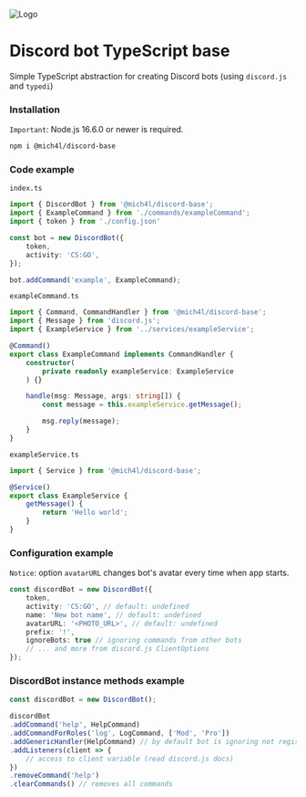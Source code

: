 
![Logo](https://user-images.githubusercontent.com/43048524/131166986-97187bd2-57e0-451f-8a1e-b54136a8b42b.png)
# Discord bot TypeScript base
Simple TypeScript abstraction for creating Discord bots (using `discord.js` and `typedi`)

### Installation
`Important`: Node.js 16.6.0 or newer is required.
```sh
npm i @mich4l/discord-base
```

### Code example
`index.ts`
```ts
import { DiscordBot } from '@mich4l/discord-base';
import { ExampleCommand } from './commands/exampleCommand';
import { token } from './config.json'

const bot = new DiscordBot({
    token,
    activity: 'CS:GO',
});

bot.addCommand('example', ExampleCommand);
```

`exampleCommand.ts`
```ts
import { Command, CommandHandler } from '@mich4l/discord-base';
import { Message } from 'discord.js';
import { ExampleService } from '../services/exampleService';

@Command()
export class ExampleCommand implements CommandHandler {
    constructor(
        private readonly exampleService: ExampleService
    ) {}

    handle(msg: Message, args: string[]) {
        const message = this.exampleService.getMessage();

        msg.reply(message);
    }
}
```

`exampleService.ts`
```ts
import { Service } from '@mich4l/discord-base';

@Service()
export class ExampleService {
    getMessage() {
        return 'Hello world';
    }
}
```

### Configuration example
`Notice`: option `avatarURL` changes bot's avatar every time when app starts.
```ts
const discordBot = new DiscordBot({
    token,
    activity: 'CS:GO', // default: undefined
    name: 'New bot name', // default: undefined
    avatarURL: '<PHOTO_URL>', // default: undefined
    prefix: '!',
    ignoreBots: true // ignoring commands from other bots
    // ... and more from discord.js ClientOptions
});
```

### DiscordBot instance methods example
```ts
const discordBot = new DiscordBot();

discordBot
.addCommand('help', HelpCommand)
.addCommandForRoles('log', LogCommand, ['Mod', 'Pro'])
.addGenericHandler(HelpCommand) // by default bot is ignoring not registered commands (you can return !help command or just return error message);
.addListeners(client => {
    // access to client variable (read discord.js docs)
})
.removeCommand('help')
.clearCommands() // removes all commands
```
